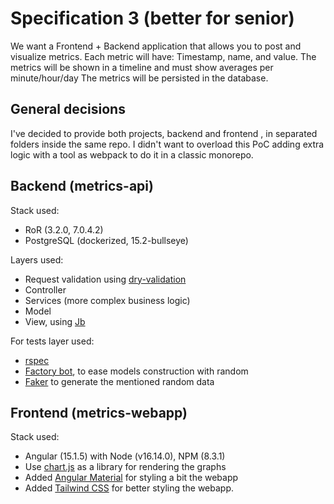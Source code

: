# Specification 3 (better for senior)
We want a Frontend + Backend application that allows you to post and visualize metrics. Each metric will have: Timestamp, name, and value. The metrics will be shown in a timeline and must show averages per minute/hour/day The metrics will be persisted in the database.

## General decisions
I've decided to provide both projects, backend and frontend , in separated folders inside the same repo.
I didn't want to overload this PoC adding extra logic with a tool as webpack to do it in a classic monorepo.

## Backend (metrics-api)
Stack used:
- RoR (3.2.0, 7.0.4.2)
- PostgreSQL (dockerized, 15.2-bullseye)

Layers used:
- Request validation using [dry-validation](https://dry-rb.org/gems/dry-validation/1.8/)
- Controller
- Services (more complex business logic)
- Model
- View, using [Jb](https://github.com/amatsuda/jb)

For tests layer used:
- [rspec](https://rspec.info/)
- [Factory bot](https://github.com/thoughtbot/factory_bot), to ease models construction with random
- [Faker](https://github.com/faker-ruby/faker) to generate the mentioned random data

## Frontend (metrics-webapp)
Stack used:
- Angular (15.1.5) with Node (v16.14.0), NPM (8.3.1)
- Use [chart.js](https://github.com/chartjs/Chart.js) as a library for rendering the graphs
- Added [Angular Material](https://github.com/angular/components) for styling a bit the webapp
- Added [Tailwind CSS](https://tailwindcss.com/) for better styling the webapp.